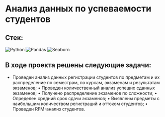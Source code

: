# Анализ данных по успеваемости студентов
## Cтек:
![Python](https://img.shields.io/badge/python-3670A0?style=for-the-badge&logo=python&logoColor=ffdd54)
![Pandas](https://img.shields.io/badge/pandas-%23150458.svg?style=for-the-badge&logo=pandas&logoColor=white)
![Seaborn](https://img.shields.io/badge/Seaborn-blue?logo=seaborn&logoColor=white&style=for-the-badge)

## В ходе проекта решены следующие задачи:

+ Проведен анализ данных регистрации студентов по предметам и их распределение по семестрам, по курсам, экзаменам и результатам экзаменов;
• Проведен количественный анализ успешно сданных экзаменов;
• Получено распределение экзаменов по сложности;
• Определен средний срок сдачи экзаменов;
• Выявлены предметы с наибольшим количеством регистраций и оттоком студентов;
• Проведен RFM-анализ студентов.
